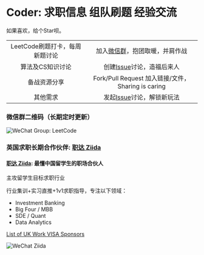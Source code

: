 # Coder: 求职信息 组队刷题 经验交流

如果喜欢，给个Star呗。

|   |   |
| :---: | :---: |
| LeetCode刷题打卡，每周新题讨论 | 加入[微信群](https://github.com/Jiansen/Coder/blob/master/WeChat/leetcode_group.md)，抱团取暖，并肩作战 |
| 算法及CS知识讨论 | 创建[Issue](https://github.com/Jiansen/Coder/issues)讨论，造福后来人 |
| 备战资源分享 | Fork/Pull Request 加入链接/文件，Sharing is caring |
| 其他需求 | 发起[Issue](https://github.com/Jiansen/Coder/issues)讨论，解锁新玩法 |

### 微信群二维码（长期定时更新）
![WeChat Group: LeetCode](https://github.com/Jiansen/Coder/blob/master/WeChat/WeChatLeetCode.jpg)


### 英国求职长期合作伙伴: [职达 Ziida](http://www.ziida.uk/)

#### [职达 Ziida](http://www.ziida.uk/): 最懂中国留学生的职场合伙人 ####

主攻留学生目标求职行业

行业集训+实习直推+1v1求职指导，专注以下领域：

- Investment Banking
- Big Four / MBB
- SDE / Quant
- Data Analytics

[List of UK Work VISA Sponsors](http://www.ziida.uk/uk_visa_sponsorship)

![WeChat Ziida](https://github.com/Jiansen/Coder/blob/master/WeChat/WeChatZiida.jpg)
